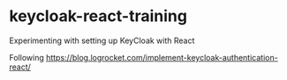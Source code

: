# keycloak-react-training
Experimenting with setting up KeyCloak with React

Following https://blog.logrocket.com/implement-keycloak-authentication-react/
